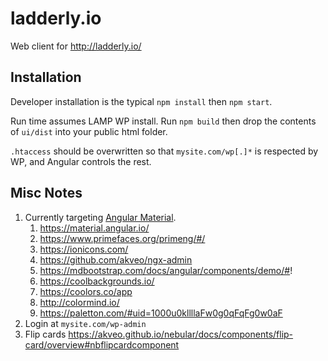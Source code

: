 # ladderly.io

Web client for http://ladderly.io/

## Installation

Developer installation is the typical `npm install` then `npm start`.

Run time assumes LAMP WP install. Run `npm build` then drop the contents of `ui/dist` into your public html folder.

`.htaccess` should be overwritten so that `mysite.com/wp[.]*` is respected by WP, and Angular controls the rest.

## Misc Notes

1. Currently targeting [Angular Material](https://material.angular.io/guide/theming).
   1. https://material.angular.io/
   2. https://www.primefaces.org/primeng/#/
   3. https://ionicons.com/
   4. https://github.com/akveo/ngx-admin
   5. https://mdbootstrap.com/docs/angular/components/demo/#!
   6. https://coolbackgrounds.io/
   7. https://coolors.co/app
   8. http://colormind.io/
   9. https://paletton.com/#uid=1000u0kllllaFw0g0qFqFg0w0aF
2. Login at `mysite.com/wp-admin`
3. Flip cards https://akveo.github.io/nebular/docs/components/flip-card/overview#nbflipcardcomponent
